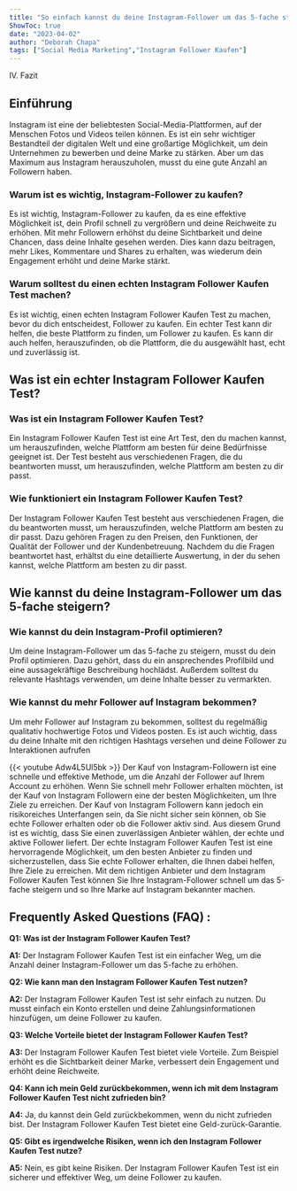 ```yaml
---
title: "So einfach kannst du deine Instagram-Follower um das 5-fache steigern: Der echte Instagram Follower Kaufen Test!"
ShowToc: true 
date: "2023-04-02"
author: "Deborah Chapa" 
tags: ["Social Media Marketing","Instagram Follower Kaufen"]
---
```

IV. Fazit

## Einführung

Instagram ist eine der beliebtesten Social-Media-Plattformen, auf der Menschen Fotos und Videos teilen können. Es ist ein sehr wichtiger Bestandteil der digitalen Welt und eine großartige Möglichkeit, um dein Unternehmen zu bewerben und deine Marke zu stärken. Aber um das Maximum aus Instagram herauszuholen, musst du eine gute Anzahl an Followern haben.

### Warum ist es wichtig, Instagram-Follower zu kaufen?

Es ist wichtig, Instagram-Follower zu kaufen, da es eine effektive Möglichkeit ist, dein Profil schnell zu vergrößern und deine Reichweite zu erhöhen. Mit mehr Followern erhöhst du deine Sichtbarkeit und deine Chancen, dass deine Inhalte gesehen werden. Dies kann dazu beitragen, mehr Likes, Kommentare und Shares zu erhalten, was wiederum dein Engagement erhöht und deine Marke stärkt.

### Warum solltest du einen echten Instagram Follower Kaufen Test machen?

Es ist wichtig, einen echten Instagram Follower Kaufen Test zu machen, bevor du dich entscheidest, Follower zu kaufen. Ein echter Test kann dir helfen, die beste Plattform zu finden, um Follower zu kaufen. Es kann dir auch helfen, herauszufinden, ob die Plattform, die du ausgewählt hast, echt und zuverlässig ist.

## Was ist ein echter Instagram Follower Kaufen Test?

### Was ist ein Instagram Follower Kaufen Test?

Ein Instagram Follower Kaufen Test ist eine Art Test, den du machen kannst, um herauszufinden, welche Plattform am besten für deine Bedürfnisse geeignet ist. Der Test besteht aus verschiedenen Fragen, die du beantworten musst, um herauszufinden, welche Plattform am besten zu dir passt.

### Wie funktioniert ein Instagram Follower Kaufen Test?

Der Instagram Follower Kaufen Test besteht aus verschiedenen Fragen, die du beantworten musst, um herauszufinden, welche Plattform am besten zu dir passt. Dazu gehören Fragen zu den Preisen, den Funktionen, der Qualität der Follower und der Kundenbetreuung. Nachdem du die Fragen beantwortet hast, erhältst du eine detaillierte Auswertung, in der du sehen kannst, welche Plattform am besten zu dir passt.

## Wie kannst du deine Instagram-Follower um das 5-fache steigern?

### Wie kannst du dein Instagram-Profil optimieren?

Um deine Instagram-Follower um das 5-fache zu steigern, musst du dein Profil optimieren. Dazu gehört, dass du ein ansprechendes Profilbild und eine aussagekräftige Beschreibung hochlädst. Außerdem solltest du relevante Hashtags verwenden, um deine Inhalte besser zu vermarkten.

### Wie kannst du mehr Follower auf Instagram bekommen?

Um mehr Follower auf Instagram zu bekommen, solltest du regelmäßig qualitativ hochwertige Fotos und Videos posten. Es ist auch wichtig, dass du deine Inhalte mit den richtigen Hashtags versehen und deine Follower zu Interaktionen aufrufen

{{< youtube Adw4L5Ul5bk >}} 
Der Kauf von Instagram-Followern ist eine schnelle und effektive Methode, um die Anzahl der Follower auf Ihrem Account zu erhöhen. Wenn Sie schnell mehr Follower erhalten möchten, ist der Kauf von Instagram Followern eine der besten Möglichkeiten, um Ihre Ziele zu erreichen. Der Kauf von Instagram Followern kann jedoch ein risikoreiches Unterfangen sein, da Sie nicht sicher sein können, ob Sie echte Follower erhalten oder ob die Follower aktiv sind. Aus diesem Grund ist es wichtig, dass Sie einen zuverlässigen Anbieter wählen, der echte und aktive Follower liefert. Der echte Instagram Follower Kaufen Test ist eine hervorragende Möglichkeit, um den besten Anbieter zu finden und sicherzustellen, dass Sie echte Follower erhalten, die Ihnen dabei helfen, Ihre Ziele zu erreichen. Mit dem richtigen Anbieter und dem Instagram Follower Kaufen Test können Sie Ihre Instagram-Follower schnell um das 5-fache steigern und so Ihre Marke auf Instagram bekannter machen.

## Frequently Asked Questions (FAQ) :
**Q1: Was ist der Instagram Follower Kaufen Test?**

**A1:** Der Instagram Follower Kaufen Test ist ein einfacher Weg, um die Anzahl deiner Instagram-Follower um das 5-fache zu erhöhen.

**Q2: Wie kann man den Instagram Follower Kaufen Test nutzen?**

**A2:** Der Instagram Follower Kaufen Test ist sehr einfach zu nutzen. Du musst einfach ein Konto erstellen und deine Zahlungsinformationen hinzufügen, um deine Follower zu kaufen.

**Q3: Welche Vorteile bietet der Instagram Follower Kaufen Test?**

**A3:** Der Instagram Follower Kaufen Test bietet viele Vorteile. Zum Beispiel erhöht es die Sichtbarkeit deiner Marke, verbessert dein Engagement und erhöht deine Reichweite.

**Q4: Kann ich mein Geld zurückbekommen, wenn ich mit dem Instagram Follower Kaufen Test nicht zufrieden bin?**

**A4:** Ja, du kannst dein Geld zurückbekommen, wenn du nicht zufrieden bist. Der Instagram Follower Kaufen Test bietet eine Geld-zurück-Garantie.

**Q5: Gibt es irgendwelche Risiken, wenn ich den Instagram Follower Kaufen Test nutze?**

**A5:** Nein, es gibt keine Risiken. Der Instagram Follower Kaufen Test ist ein sicherer und effektiver Weg, um deine Follower zu kaufen.


